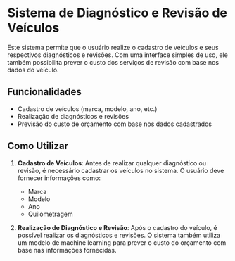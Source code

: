 # Sistema de Diagnóstico e Revisão de Veículos

Este sistema permite que o usuário realize o cadastro de veículos e seus respectivos diagnósticos e revisões. Com uma interface simples de uso, ele também possibilita prever o custo dos serviços de revisão com base nos dados do veículo.

## Funcionalidades

- Cadastro de veículos (marca, modelo, ano, etc.)
- Realização de diagnósticos e revisões
- Previsão do custo de orçamento com base nos dados cadastrados

## Como Utilizar

1. **Cadastro de Veículos**:
   Antes de realizar qualquer diagnóstico ou revisão, é necessário cadastrar os veículos no sistema. O usuário deve fornecer informações como:
   - Marca
   - Modelo
   - Ano
   - Quilometragem

2. **Realização de Diagnóstico e Revisão**:
   Após o cadastro do veículo, é possível realizar os diagnósticos e revisões. O sistema também utiliza um modelo de machine learning para prever o custo do orçamento com base nas informações fornecidas.